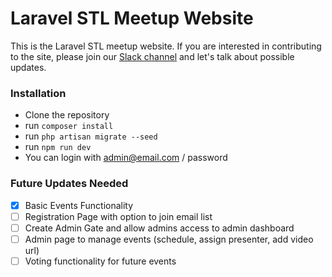 # Laravel STL Meetup Website
This is the Laravel STL meetup website. If you are interested in contributing to the site, please join our [Slack channel](https://laravelstl.com/slack) and let's talk about possible updates.

### Installation

*   Clone the repository
*   run `composer install`
*   run `php artisan migrate --seed`
*   run `npm run dev`
*   You can login with admin@email.com / password

### Future Updates Needed

- [x] Basic Events Functionality
- [ ] Registration Page with option to join email list
- [ ] Create Admin Gate and allow admins access to admin dashboard
- [ ] Admin page to manage events (schedule, assign presenter, add video url)
- [ ] Voting functionality for future events
